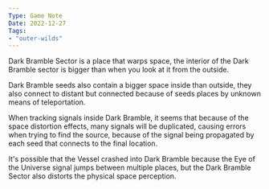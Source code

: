 ```yaml
---
Type: Game Note
Date: 2022-12-27
Tags:
- "outer-wilds"
---
```

Dark Bramble Sector is a place that warps space, the interior of the Dark Bramble sector is bigger than when you look at it from the outside.

Dark Bramble seeds also contain a bigger space inside than outside, they also connect to distant but connected because of seeds places by unknown means of teleportation.

When tracking signals inside Dark Bramble, it seems that because of the space distortion effects, many signals will be duplicated, causing errors when trying to find the source, because of the signal being propagated by each seed that connects to the final location.

It's possible that the Vessel crashed into Dark Bramble because the Eye of the Universe signal jumps between multiple places, but the Dark Bramble Sector also distorts the physical space perception.